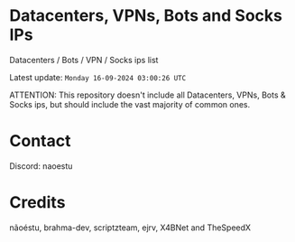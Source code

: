 # Datacenters, VPNs, Bots and Socks IPs
 
Datacenters / Bots / VPN / Socks ips list

Latest update: `Monday 16-09-2024 03:00:26 UTC` 

ATTENTION: This repository doesn't include all Datacenters, VPNs, Bots & Socks ips, 
but should include the vast majority of common ones.

# Contact
Discord: naoestu

# Credits
nãoéstu, brahma-dev, scriptzteam, ejrv, X4BNet and TheSpeedX

